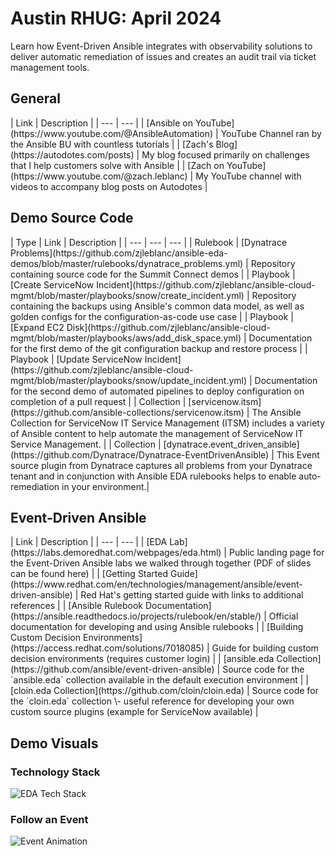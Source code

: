 # Austin RHUG: April 2024

Learn how Event-Driven Ansible integrates with observability solutions to deliver automatic remediation of issues and creates an audit trail via ticket management tools.

## General

<div class="pre-table-wrap-text"></div>
| Link | Description |
| --- | --- |
| [Ansible on YouTube](https://www.youtube.com/@AnsibleAutomation) | YouTube Channel ran by the Ansible BU with countless tutorials |
| [Zach's Blog](https://autodotes.com/posts) | My blog focused primarily on challenges that I help customers solve with Ansible |
| [Zach on YouTube](https://www.youtube.com/@zach.leblanc) | My YouTube channel with videos to accompany blog posts on Autodotes |

## Demo Source Code

<div class="pre-table-wrap-text"></div>
| Type | Link | Description |
| --- | --- | --- |
| Rulebook | [Dynatrace Problems](https://github.com/zjleblanc/ansible-eda-demos/blob/master/rulebooks/dynatrace_problems.yml) | Repository containing source code for the Summit Connect demos |
| Playbook  | [Create ServiceNow Incident](https://github.com/zjleblanc/ansible-cloud-mgmt/blob/master/playbooks/snow/create_incident.yml) | Repository containing the backups using Ansible's common data model, as well as golden configs for the configuration-as-code use case |
| Playbook  | [Expand EC2 Disk](https://github.com/zjleblanc/ansible-cloud-mgmt/blob/master/playbooks/aws/add_disk_space.yml) | Documentation for the first demo of the git configuration backup and restore process |
| Playbook  | [Update ServiceNow Incident](https://github.com/zjleblanc/ansible-cloud-mgmt/blob/master/playbooks/snow/update_incident.yml) | Documentation for the second demo of automated pipelines to deploy configuration on completion of a pull request |
| Collection  | [servicenow.itsm](https://github.com/ansible-collections/servicenow.itsm) | The Ansible Collection for ServiceNow IT Service Management (ITSM) includes a variety of Ansible content to help automate the management of ServiceNow IT Service Management. |
| Collection | [dynatrace.event_driven_ansible](https://github.com/Dynatrace/Dynatrace-EventDrivenAnsible) | This Event source plugin from Dynatrace captures all problems from your Dynatrace tenant and in conjunction with Ansible EDA rulebooks helps to enable auto-remediation in your environment.|

## Event-Driven Ansible

<div class="pre-table-wrap-text"></div>
| Link | Description |
| --- | --- |
| [EDA Lab](https://labs.demoredhat.com/webpages/eda.html) | Public landing page for the Event-Driven Ansible labs we walked through together (PDF of slides can be found here) |
| [Getting Started Guide](https://www.redhat.com/en/technologies/management/ansible/event-driven-ansible) | Red Hat's getting started guide with links to additional references | 
| [Ansible Rulebook Documentation](https://ansible.readthedocs.io/projects/rulebook/en/stable/) | Official documentation for developing and using Ansible rulebooks |
| [Building Custom Decision Environments](https://access.redhat.com/solutions/7018085) | Guide for building custom decision environments (requires customer login) |
| [ansible.eda Collection](https://github.com/ansible/event-driven-ansible) | Source code for the `ansible.eda` collection available in the default execution environment |
| [cloin.eda Collection](https://github.com/cloin/cloin.eda) | Source code for the `cloin.eda` collection \- useful reference for developing your own custom source plugins (example for ServiceNow available) |

## Demo Visuals

### Technology Stack

![EDA Tech Stack](/img/diagrams/eda_tech_stack.png)

### Follow an Event

![Event Animation](/img/diagrams/eda_event_path.gif)